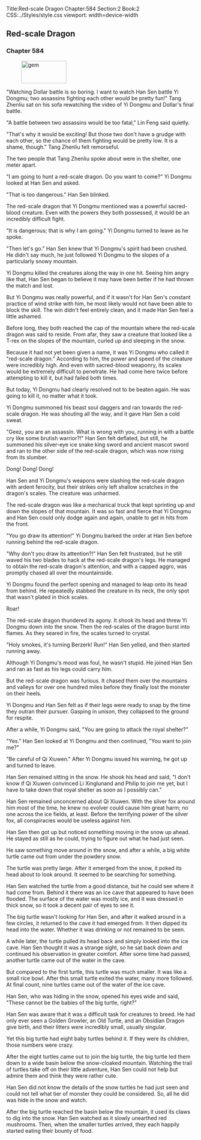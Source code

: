 Title:Red-scale Dragon 
Chapter:584 
Section:2 
Book:2 
CSS:../Styles/style.css 
viewport: width=device-width
  
## Red-scale Dragon
### Chapter 584
  
<figure>
	<img src="../Images/gem.gif" alt="gem" id="gem" width="120" height="60" />
</figure>
  

  
"Watching Dollar battle is so boring. I want to watch Han Sen battle Yi Dongmu; two assassins fighting each other would be pretty fun!" Tang Zhenliu sat on his sofa rewatching the video of Yi Dongmu and Dollar's final battle.

"A battle between two assassins would be too fatal," Lin Feng said quietly.

"That's why it would be exciting! But those two don't have a grudge with each other, so the chance of them fighting would be pretty low. It is a shame, though." Tang Zhenliu felt remorseful.

The two people that Tang Zhenliu spoke about were in the shelter, one meter apart.

"I am going to hunt a red-scale dragon. Do you want to come?" Yi Dongmu looked at Han Sen and asked.

"That is too dangerous." Han Sen blinked.

The red-scale dragon that Yi Dongmu mentioned was a powerful sacred-blood creature. Even with the powers they both possessed, it would be an incredibly difficult fight.

"It is dangerous; that is why I am going." Yi Dongmu turned to leave as he spoke.

"Then let's go." Han Sen knew that Yi Dongmu's spirit had been crushed. He didn't say much, he just followed Yi Dongmu to the slopes of a particularly snowy mountain.

Yi Dongmu killed the creatures along the way in one hit. Seeing him angry like that, Han Sen began to believe it may have been better if he had thrown the match and lost.

But Yi Dongmu was really powerful, and if it wasn't for Han Sen's constant practice of wind strike with him, he most likely would not have been able to block the skill. The win didn't feel entirely clean, and it made Han Sen feel a little ashamed.

Before long, they both reached the cap of the mountain where the red-scale dragon was said to reside. From afar, they saw a creature that looked like a T-rex on the slopes of the mountain, curled up and sleeping in the snow.

Because it had not yet been given a name, it was Yi Dongmu who called it "red-scale dragon." According to him, the power and speed of the creature were incredibly high. And even with sacred-blood weaponry, its scales would be extremely difficult to penetrate. He had come here twice before attempting to kill it, but had failed both times.

But today, Yi Dongmu had clearly resolved not to be beaten again. He was going to kill it, no matter what it took.

Yi Dongmu summoned his beast soul daggers and ran towards the red-scale dragon. He was shouting all the way, and it gave Han Sen a cold sweat.

"Geez, you are an assassin. What is wrong with you, running in with a battle cry like some brutish warrior?!" Han Sen felt deflated, but still, he summoned his silver-eye ice snake king sword and ancient mascot sword and ran to the other side of the red-scale dragon, which was now rising from its slumber.

Dong! Dong! Dong!

Han Sen and Yi Dongmu's weapons were slashing the red-scale dragon with ardent ferocity, but their strikes only left shallow scratches in the dragon's scales. The creature was unharmed.

The red-scale dragon was like a mechanical truck that kept sprinting up and down the slopes of that mountain. It was so fast and fierce that Yi Dongmu and Han Sen could only dodge again and again, unable to get in hits from the front.

"You go draw its attention!" Yi Dongmu barked the order at Han Sen before running behind the red-scale dragon.

"Why don't you draw its attention?!" Han Sen felt frustrated, but he still waved his two blades to hack at the red-scale dragon's legs. He managed to obtain the red-scale dragon's attention, and with a capped aggro, was promptly chased all over the mountainside.

Yi Dongmu found the perfect opening and managed to leap onto its head from behind. He repeatedly stabbed the creature in its neck, the only spot that wasn't plated in thick scales.

Roar!

The red-scale dragon thundered its agony. It shook its head and threw Yi Dongmu down into the snow. Then the red-scales of the dragon burst into flames. As they seared in fire, the scales turned to crystal.

"Holy smokes, it's turning Berzerk! Run!" Han Sen yelled, and then started running away.

Although Yi Dongmu's mood was foul, he wasn't stupid. He joined Han Sen and ran as fast as his legs could carry him.

But the red-scale dragon was furious. It chased them over the mountains and valleys for over one hundred miles before they finally lost the monster on their heels.

Yi Dongmu and Han Sen felt as if their legs were ready to snap by the time they outran their pursuer. Gasping in unison, they collapsed to the ground for respite.

After a while, Yi Dongmu said, "You are going to attack the royal shelter?"

"Yes." Han Sen looked at Yi Dongmu and then continued, "You want to join me?"

"Be careful of Qi Xiuwen." After Yi Dongmu issued his warning, he got up and turned to leave.

Han Sen remained sitting in the snow. He shook his head and said, "I don't know if Qi Xiuwen convinced Li Xinglunand and Philip to join me yet, but I have to take down that royal shelter as soon as I possibly can."

Han Sen remained unconcerned about Qi Xiuwen. With the silver fox around him most of the time, he knew no evolver could cause him great harm; no one across the ice fields, at least. Before the terrifying power of the silver fox, all conspiracies would be useless against him.

Han Sen then got up but noticed something moving in the snow up ahead. He stayed as still as he could, trying to figure out what he had just seen.

He saw something move around in the snow, and after a while, a big white turtle came out from under the powdery snow.

The turtle was pretty large. After it emerged from the snow, it poked its head about to look around. It seemed to be searching for something.

Han Sen watched the turtle from a good distance, but he could see where it had come from. Behind it there was an ice cave that appeared to have been flooded. The surface of the water was mostly ice, and it was dressed in thick snow, so it took a decent pair of eyes to see it.

The big turtle wasn't looking for Han Sen, and after it walked around in a few circles, it returned to the cave it had emerged from. It then dipped its head into the water. Whether it was drinking or not remained to be seen.

A while later, the turtle pulled its head back and simply looked into the ice cave. Han Sen thought it was a strange sight, so he sat back down and continued his observation in greater comfort. After some time had passed, another turtle came out of the water in the cave.

But compared to the first turtle, this turtle was much smaller. It was like a small rice bowl. After this small turtle exited the water, many more followed. At final count, nine turtles came out of the water of the ice cave.

Han Sen, who was hiding in the snow, opened his eyes wide and said, "These cannot be the babies of the big turtle, right?"

Han Sen was aware that it was a difficult task for creatures to breed. He had only ever seen a Golden Growler, an Old Turtle, and an Obsidian Dragon give birth, and their litters were incredibly small, usually singular.

Yet this big turtle had eight baby turtles behind it. If they were its children, those numbers were crazy.

After the eight turtles came out to join the big turtle, the big turtle led them down to a wide basin below the snow-cloaked mountain. Watching the trail of turtles take off on their little adventure, Han Sen could not help but admire them and think they were rather cute.

Han Sen did not know the details of the snow turtles he had just seen and could not tell what tier of monster they could be considered. So, all he did was hide in the snow and watch.

After the big turtle reached the basin below the mountain, it used its claws to dig into the snow. Han Sen watched as it slowly unearthed red mushrooms. Then, when the smaller turtles arrived, they each happily started eating their bounty of food.
